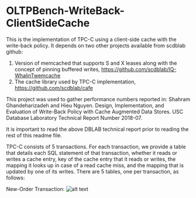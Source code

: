 # OLTPBench-WriteBack-ClientSideCache
This is the implementation of TPC-C using a client-side cache with the write-back policy.  It depends on two other projects available from scdblab github:
1.  Version of memcached that supports S and X leases along with the concept of pinning buffered writes, https://github.com/scdblab/IQ-WhalinTwemcache
2. The cache library used by TPC-C implementation, https://github.com/scdblab/cafe

This project was used to gather performance numbers reported in:
Shahram Ghandeharizadeh and Hieu Nguyen.  Design, Implementation, and Evaluation of Write-Back Policy with Cache Augmented Data Stores.  USC Database Laboratory Technical Report Number 2018-07.

It is important to read the above DBLAB technical report prior to reading the rest of this readme file.

TPC-C consists of 5 transactions.  For each transaction, we provide a table that details each SQL statement of that transaction, whether it reads or writes a cache entry, key of the cache entry that it reads or writes, the mapping it looks up in case of a read cache miss, and the mapping that is updated by one of its writes. There are 5 tables, one per transaction, as follows:

New-Order Transaction:
![alt text](https://drive.google.com/file/d/112x2cAreEMNzXLBDqTdi3AifHAuPHyMk/view?usp=sharing)
